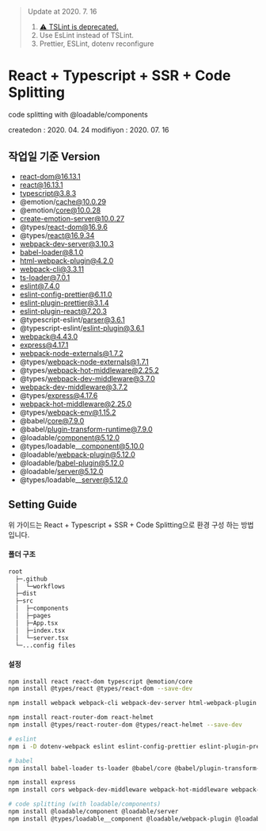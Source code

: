 > Update at 2020. 7. 16
>
> 1. [⚠️ TSLint is deprecated.](https://github.com/palantir/tslint)
> 2. Use EsLint instead of TSLint.
> 3. Prettier, ESLint, dotenv reconfigure

# React + Typescript + SSR + Code Splitting

code splitting with @loadable/components

createdon : 2020. 04. 24
modifiyon : 2020. 07. 16

## 작업일 기준 Version

- react-dom@16.13.1
- react@16.13.1
- typescript@3.8.3
- @emotion/cache@10.0.29
- @emotion/core@10.0.28
- create-emotion-server@10.0.27
- @types/react-dom@16.9.6
- @types/react@16.9.34
- webpack-dev-server@3.10.3
- babel-loader@8.1.0
- html-webpack-plugin@4.2.0
- webpack-cli@3.3.11
- ts-loader@7.0.1
- eslint@7.4.0
- eslint-config-prettier@6.11.0
- eslint-plugin-prettier@3.1.4
- eslint-plugin-react@7.20.3
- @typescript-eslint/parser@3.6.1
- @typescript-eslint/eslint-plugin@3.6.1
- webpack@4.43.0
- express@4.17.1
- webpack-node-externals@1.7.2
- @types/webpack-node-externals@1.7.1
- @types/webpack-hot-middleware@2.25.2
- @types/webpack-dev-middleware@3.7.0
- webpack-dev-middleware@3.7.2
- @types/express@4.17.6
- webpack-hot-middleware@2.25.0
- @types/webpack-env@1.15.2
- @babel/core@7.9.0
- @babel/plugin-transform-runtime@7.9.0
- @loadable/component@5.12.0
- @types/loadable\_\_component@5.10.0
- @loadable/webpack-plugin@5.12.0
- @loadable/babel-plugin@5.12.0
- @loadable/server@5.12.0
- @types/loadable\_\_server@5.12.0

## Setting Guide

위 가이드는 React + Typescript + SSR + Code Splitting으로 환경 구성 하는 방법 입니다.

#### 폴더 구조

```bash
root
  ├─.github
  │  └─workflows
  ├─dist
  ├─src
  │  ├─components
  │  ├─pages
  │  ├─App.tsx
  │  ├─index.tsx
  │  └─server.tsx
  └─...config files
```

#### 설정

```bash
npm install react react-dom typescript @emotion/core
npm install @types/react @types/react-dom --save-dev

npm install webpack webpack-cli webpack-dev-server html-webpack-plugin --save-dev

npm install react-router-dom react-helmet
npm install @types/react-router-dom @types/react-helmet --save-dev

# eslint
npm i -D dotenv-webpack eslint eslint-config-prettier eslint-plugin-prettier eslint-plugin-react @typescript-eslint/eslint-plugin @typescript-eslint/parser

# babel
npm install babel-loader ts-loader @babel/core @babel/plugin-transform-runtime @babel/preset-env @babel/preset-react @babel/preset-typescript --save-dev

npm install express
npm install cors webpack-dev-middleware webpack-hot-middleware webpack-node-externals @types/cors @types/express @types/webpack-dev-middleware @types/webpack-hot-middleware @types/webpack-env --save-dev

# code splitting (with loadable/components)
npm install @loadable/component @loadable/server
npm install @types/loadable__component @loadable/webpack-plugin @loadable/babel-plugin @types/loadable__server @emotion/cache create-emotion-server --save-dev
```

